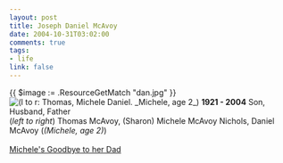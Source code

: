 ```yaml
--- 
layout: post
title: Joseph Daniel McAvoy
date: 2004-10-31T03:02:00
comments: true
tags:
- life
link: false
---
```

{{ $image := .ResourceGetMatch "dan.jpg" }}
<img src="{{ $image.RelPermalink }}" alt="(l to r: Thomas, Michele Daniel. _Michele, age 2_)" >
<strong>1921 - 2004</strong> Son, Husband, Father <br />(_left to right_) Thomas McAvoy, (Sharon) Michele McAvoy Nichols, Daniel McAvoy (_(Michele, age 2)_)<br /><br /><a href="http://andifyoudidknow.com/archives/000508.html" title="Michele's Goodbye to her dad">Michele's Goodbye to her Dad</a>
